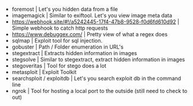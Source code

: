 - foremost | Let's you hidden data from a file
- imagemagick | Similar to exiftool. Let's you view image meta data
- https://webhook.site/#!/a5242445-17f4-47b8-9528-f0d6fd610d92 | Simple webhook to catch http requests
- https://www.debuggex.com/ | Pretty view of what a regex does
- sqlmap | Exploit tool for sql injection.
- gobuster | Path / Folder enumeration in URL's
- stegextract | Extracts hidden information in images
- stegsolve | Similar to stegextract, extract hidden information in images
- stegoveritas | Tool for stego does a lot
- metasploit | Exploit Toolkit
- searchsploit / exploitdb | Let's you search exploit db in the command line
- ngrok | Tool for hosting a local port to the outside (still need to check to out)
